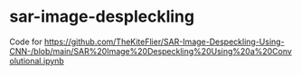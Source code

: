 # sar-image-despleckling
Code for https://github.com/TheKiteFlier/SAR-Image-Despeckling-Using-CNN-/blob/main/SAR%20Image%20Despeckling%20Using%20a%20Convolutional.ipynb

